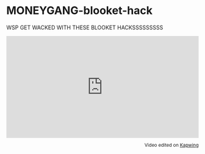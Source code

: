 # MONEYGANG-blooket-hack
WSP GET WACKED WITH THESE BLOOKET HACKSSSSSSSSS
<div style="height: 0; padding-bottom: calc(53.08%); position:relative; width: 100%;"><iframe allow="autoplay; gyroscope;" allowfullscreen height="100%" referrerpolicy="strict-origin" src="https://www.kapwing.com/e/63e147979e674701148f9bbe" style="border:0; height:100%; left:0; overflow:hidden; position:absolute; top:0; width:100%" title="Embedded content made on Kapwing" width="100%"></iframe></div><p style="font-size: 12px; text-align: right;">Video edited on <a href="https://www.kapwing.com/video-editor">Kapwing</a></p>
